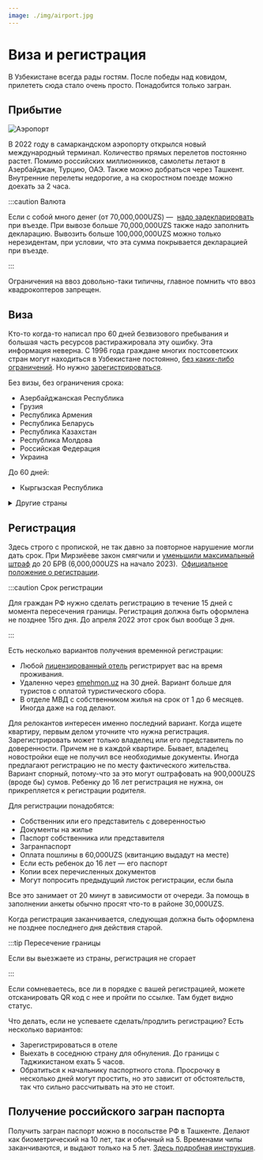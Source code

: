 ```yaml
---
image: ./img/airport.jpg
---
```


# Виза и регистрация

В Узбекистане всегда рады гостям. После победы над ковидом, прилететь сюда стало
очень просто. Понадобится только загран.

## Прибытие

![Аэропорт](img/airport.jpg)

В 2022 году в самаркандском аэропорту открылся новый международный терминал.
Количество прямых перелетов постоянно растет. Помимо российских миллионников,
самолеты летают в Азербайджан, Турцию, ОАЭ. Также можно добраться через Ташкент.
Внутренние перелеты недорогие, а на скоростном поезде можно доехать за 2 часа.

:::caution Валюта

Если с собой много денег (от 70,000,000UZS) —
&nbsp;[надо задекларировать](https://lex.uz/docs/3540206#3541827) при въезде.
При вывозе больше 70,000,000UZS также надо заполнить декларацию. Вывозить больше
100,000,000UZS можно только нерезидентам, при условии, что эта сумма покрывается
декларацией при въезде.

:::

Ограничения на ввоз довольно-таки типичны, главное помнить что ввоз
квадрокоптеров запрещен.

## Виза

Кто-то когда-то написал про 60 дней безвизового пребывания и большая часть
ресурсов растиражировала эту ошибку. Эта информация неверна. С 1996 года
граждане многих постсоветских стран могут находиться в Узбекистане постоянно,
[без каких-либо ограничений](https://lex.uz/mobileact/513096#4573817). Но нужно
[зарегистрироваться](#регистрация).

Без визы, без ограничения срока:

- Азербайджанская Республика
- Грузия
- Республика Армения
- Республика Беларусь
- Республика Казахстан
- Республика Молдова
- Российская Федерация
- Украина

До 60 дней:

- Кыргызская Республика

<details>
  <summary>Другие страны</summary>

До 30 дней:

- Австралийский Союз
- Австрийская Республика
- Аргентинская Республика
- Босния и Герцеговина
- Ватикан
- Великое Герцогство Люксембурга
- Венгрия
- Государство Бруней-Даруссалам
- Государство Израиль
- Греческая Республика
- Ирландия
- Исландия
- Итальянская Республика
- Канада
- Княжество Андорра
- Княжество Лихтенштейн
- Княжество Монако
- Королевство Бельгия
- Королевство Дания
- Королевство Испания
- Королевство Нидерланды
- Королевство Норвегия
- Королевство Швеция
- Латвийская Республика
- Литовская Республика
- Малайзия
- Монголия
- Новая Зеландия
- Объединенные Арабские Эмираты
- Португальская Республика
- Республика Болгария
- Республика Индонезия
- Республика Кипр
- Республика Корея
- Республика Мальта
- Республика Польша
- Республика Сан-Марино
- Республика Сербия
- Республика Словения
- Республика Таджикистан
- Республика Хорватия
- Республика Чили
- Румыния
- Сингапур
- Словацкая Республика
- Соединённое Королевство Великобритании и Северной Ирландии
- Турецкая Республика
- Федеративная Республика Бразилия
- Федеративная Республика Германия
- Финляндская Республика
- Французская Республика
- Черногория
- Чешская Республика
- Швейцарская Конфедерация
- Эстонская Республика
- Япония
- Антигуа и Барбуда
- Барбадос
- Белиз
- Гренада
- Доминиканская Республика
- Мексиканские Соединенные Штаты
- Республика Гватемала
- Республика Гондурас
- Республика Коста-Рика
- Республика Куба
- Республика Никарагуа
- Республика Панама
- Республика Тринидад и Тобаго
- Республика Эль-Сальвадор
- Сент-Винсент и Гренадины
- Сент-Люсия
- Содружество Багамских Островов
- Содружество Доминики
- Федерация Сент-Китс и Невис
- Ямайка

До 7 дней:

- Китайская Народная Республика, включая Гонконг

</details>

## Регистрация

Здесь строго с пропиской, не так давно за повторное нарушение могли дать срок.
При Мирзиёеве закон смягчили и
[уменьшили максимальный штраф](https://www.norma.uz/novoe_v_zakonodatelstve/sankcii_za_narusheniya_pravil_prebyvaniya_peresmotreli)
до 20 БРВ (6,000,000UZS на начало 2023).&nbsp;
[Официальное положение о регистрации](https://lex.uz/ru/docs/4015759).

:::caution Срок регистрации

Для граждан РФ нужно сделать регистрацию в течение 15 дней с момента пересечения
границы. Регистрация должна быть оформлена не позднее 15го дня. До апреля 2022
этот срок был вообще 3 дня.

:::

Есть несколько вариантов получения временной регистрации:

- Любой
  [лицензированный отель](https://uzbektourism.uz/ru/committee/spisokgostin)
  регистрирует вас на время проживания.
- Удаленно через [emehmon.uz](https://emehmon.uz/) на 30 дней. Вариант больше
  для туристов с оплатой туристического сбора.
- В отделе МВД с собственником жилья на срок от 1 до 6 месяцев. Иногда даже на
  год делают.

Для релокантов интересен именно последний вариант. Когда ищете квартиру, первым
делом уточните что нужна регистрация. Зарегистрировать может только владелец или
его представитель по доверенности. Причем не в каждой квартире. Бывает, владелец
новостройки еще не получил все необходимые документы. Иногда предлагают
регистрацию не по месту фактического жительства. Вариант спорный, потому-что за
это могут оштрафовать на 900,000UZS (вроде бы) сумов. Ребенку до 16 лет
регистрация не нужна, он прикрепляется к регистрации родителя.

Для регистрации понадобятся:

- Собственник или его представитель с доверенностью
- Документы на жилье
- Паспорт собственника или представителя
- Загранпаспорт
- Оплата пошлины в 60,000UZS (квитанцию выдадут на месте)
- Если есть ребенок до 16 лет — его паспорт
- Копии всех перечисленных документов
- Могут попросить предыдущий листок регистрации, если была

Все это занимает от 20 минут в зависимости от очереди. За помощь в заполнении
анкеты обычно просят что-то в районе 30,000UZS.

Когда регистрация заканчивается, следующая должна быть оформлена не позднее
последнего дня действия старой.

:::tip Пересечение границы

Если вы выезжаете из страны, регистрация не сгорает

:::

Если сомневаетесь, все ли в порядке с вашей регистрацией, можете отсканировать
QR код с нее и пройти по ссылке. Там будет видно статус.

Что делать, если не успеваете сделать/продлить регистрацию? Есть несколько
вариантов:

- Зарегистрироваться в отеле
- Выехать в соседнюю страну для обнуления. До границы с Таджикистаном ехать 5
  часов.
- Обратиться к начальнику паспортного стола. Просрочку в несколько дней могут
  простить, но это зависит от обстоятельств, так что сильно рассчитывать на это
  не стоит.

## Получение российского загран паспорта

Получить загран паспорт можно в посольстве РФ в Ташкенте. Делают как
биометрический на 10 лет, так и обычный на 5. Временами чипы заканчиваются, и
выдают только на 5 лет.
[Здесь подробная инструкция](https://telegra.ph/Poluchenie-biometricheskogo-zagran-pasporta-RF-na-10-let-cherez-posolstvo-RF-v-Tashkente-Aktualno-na-1-fevralya-2023-goda-02-05).
